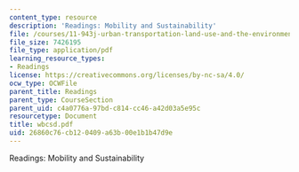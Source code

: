 ```yaml
---
content_type: resource
description: 'Readings: Mobility and Sustainability'
file: /courses/11-943j-urban-transportation-land-use-and-the-environment-spring-2002/26860c76cb120409a63b00e1b1b47d9e_wbcsd.pdf
file_size: 7426195
file_type: application/pdf
learning_resource_types:
- Readings
license: https://creativecommons.org/licenses/by-nc-sa/4.0/
ocw_type: OCWFile
parent_title: Readings
parent_type: CourseSection
parent_uid: c4a0776a-97bd-c814-cc46-a42d03a5e95c
resourcetype: Document
title: wbcsd.pdf
uid: 26860c76-cb12-0409-a63b-00e1b1b47d9e
---
```

Readings: Mobility and Sustainability